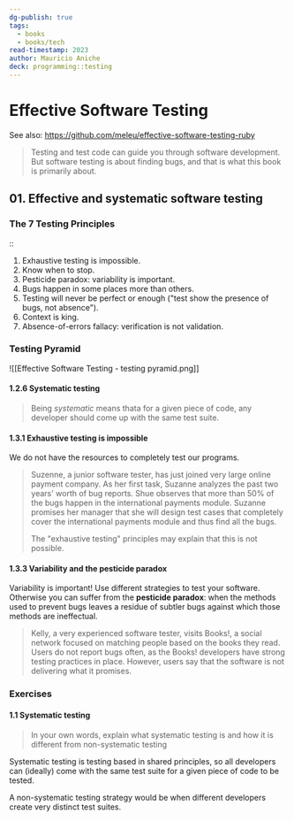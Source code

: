```yaml
---
dg-publish: true
tags:
  - books
  - books/tech
read-timestamp: 2023
author: Mauricio Aniche
deck: programming::testing
---
```


# Effective Software Testing


See also: <https://github.com/meleu/effective-software-testing-ruby>

> Testing and test code can guide you through software development. But software testing is about finding bugs, and that is what this book is primarily about.

## 01. Effective and systematic software testing

<!-- basicblock-start oid="ObsFgnixHyh7gmmukJ1ekm0T" -->
### The 7 Testing Principles
::
1. Exhaustive testing is impossible.
2. Know when to stop.
3. Pesticide paradox: variability is important.
4. Bugs happen in some places more than others.
5. Testing will never be perfect or enough ("test show the presence of bugs, not absence").
6. Context is king.
7. Absence-of-errors fallacy: verification is not validation.
<!-- basicblock-end -->

### Testing Pyramid

![[Effective Software Testing - testing pyramid.png]]

#### 1.2.6 Systematic testing

> Being *systematic* means thata for a given piece of code, any developer should come up with the same test suite.

#### 1.3.1 Exhaustive testing is impossible

We do not have the resources to completely test our programs.

> Suzenne, a junior software tester, has just joined  very large online payment company. As her first task, Suzanne analyzes the past two years' worth of bug reports. Shue observes that more than 50% of the bugs happen in the international payments module. Suzanne promises her manager that she will design test cases that completely cover the international payments module and thus find all the bugs.
> 
> The "exhaustive testing" principles may explain that this is not possible.

#### 1.3.3 Variability and the pesticide paradox

Variability is important! Use different strategies to test your software. Otherwise you can suffer from the **pesticide paradox**: when the methods used to prevent bugs leaves a residue of subtler bugs against which those methods are ineffectual.

> Kelly, a very experienced software tester, visits Books!, a social network focused on matching people based on the books they read. Users do not report bugs often, as the Books! developers have strong testing practices in place. However, users say that the software is not delivering what it promises.

### Exercises

#### 1.1 Systematic testing

> In your own words, explain what systematic testing is and how it is different from non-systematic testing

Systematic testing is testing based in shared principles, so all developers can (ideally) come with the same test suite for a given piece of code to be tested.

A non-systematic testing strategy would be when different developers create very distinct test suites.
